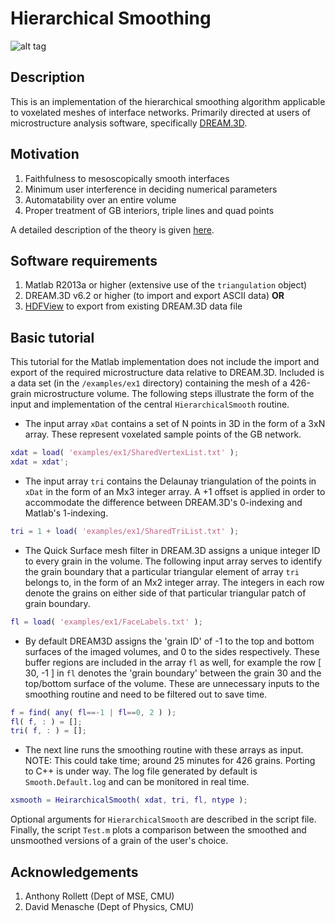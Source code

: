 # Hierarchical Smoothing
![alt tag](https://github.com/siddharth-mv/HierarchicalSmooth/blob/master/Banner.png?raw=true "Triple line fidelity with hierarchical smoothing")

## Description
This is an implementation of the hierarchical smoothing algorithm applicable to voxelated meshes of interface networks. Primarily directed at users of microstructure analysis software, specifically [DREAM.3D](http://dream3d.bluequartz.net/). 

## Motivation
1. Faithfulness to mesoscopically smooth interfaces
1. Minimum user interference in deciding numerical parameters
1. Automatability over an entire volume
1. Proper treatment of GB interiors, triple lines and quad points

A detailed description of the theory is given [here](http://arxiv.org/abs/1601.04699v4).

## Software requirements
1. Matlab R2013a or higher (extensive use of the `triangulation` object)
1. DREAM.3D v6.2 or higher (to import and export ASCII data)	__OR__
1. [HDFView](https://www.hdfgroup.org/products/java/hdfview/) to export from existing DREAM.3D data file

## Basic tutorial
 This tutorial for the Matlab implementation does not include the import and export of the required microstructure data relative to DREAM.3D. Included is a data set (in the `/examples/ex1` directory) containing the mesh of a 426-grain microstructure volume. The following steps illustrate the form of the input and implementation of the central `HierarchicalSmooth` routine.

* The input array `xDat` contains a set of N points in 3D in the form of a 3xN array. These represent voxelated sample points of the GB network.
```Matlab
xdat = load( 'examples/ex1/SharedVertexList.txt' );
xdat = xdat';
```
* The input array `tri` contains the Delaunay triangulation of the points in `xDat` in the form of an Mx3 integer array. A +1 offset is applied in order to accommodate the difference between DREAM.3D's 0-indexing and Matlab's 1-indexing.
```Matlab
tri = 1 + load( 'examples/ex1/SharedTriList.txt' );
```

* The Quick Surface mesh filter in DREAM.3D assigns a unique integer ID to every grain in the volume. The following input array serves to identify the grain boundary that a particular triangular element of array `tri` belongs to, in the form of an Mx2 integer array. The integers in each row denote the grains on either side of that particular triangular patch of grain boundary. 
```Matlab
fl = load( 'examples/ex1/FaceLabels.txt' );
```

* By default DREAM3D assigns the 'grain ID' of -1 to the top and bottom surfaces of the imaged volumes, and 0 to the sides respectively. These buffer regions are included in the array `fl` as well, for example the row [ 30, -1 ] in `fl` denotes the 'grain boundary' between the grain 30 and the top/bottom surface of the volume. These are unnecessary inputs to the smoothing routine and need to be filtered out to save time.
```Matlab
f = find( any( fl==-1 | fl==0, 2 ) );
fl( f, : ) = [];
tri( f, : ) = [];
```
* The next line runs the smoothing routine with these arrays as input. NOTE: This could take time; around 25 minutes for 426 grains. Porting to C++ is under way. The log file generated by default is `Smooth.Default.log` and can be monitored in real time. 
```Matlab
xsmooth = HeirarchicalSmooth( xdat, tri, fl, ntype );
```
Optional arguments for `HierarchicalSmooth` are described in the script file. Finally, the script `Test.m` plots a comparison between the smoothed and unsmoothed versions of a grain of the user's choice. 

## Acknowledgements
1. Anthony Rollett (Dept of MSE, CMU)
2. David Menasche (Dept of Physics, CMU)


